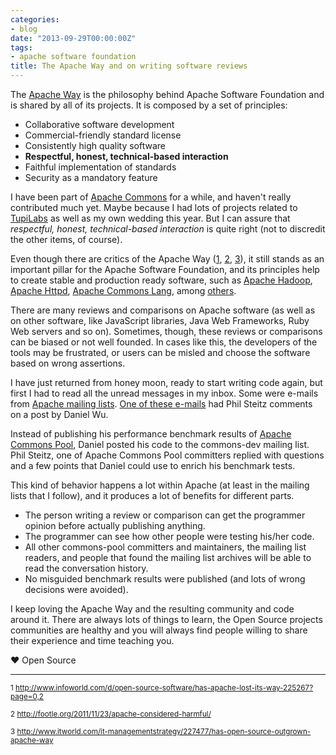 ```yaml
---
categories:
- blog
date: "2013-09-29T00:00:00Z"
tags:
- apache software foundation
title: The Apache Way and on writing software reviews
---
```


The [Apache Way](http://www.apache.org/foundation/how-it-works.html) is the philosophy behind 
Apache Software Foundation and is shared by all of its projects. It is composed by a set of principles:

* Collaborative software development
* Commercial-friendly standard license
* Consistently high quality software
* **Respectful, honest, technical-based interaction**
* Faithful implementation of standards
* Security as a mandatory feature

I have been part of [Apache Commons](http://commons.apache.org) for a while, and haven't 
really contributed much yet. Maybe because I had lots of projects related to 
[TupiLabs](http://tupilabs.com) as well as my own wedding this year. But I can 
assure that *respectful, honest, technical-based interaction* is quite right (not to discredit the 
other items, of course).

Even though there are critics of the Apache Way ([1]("#1"), [2]("#2"), [3]("#3")), it still stands as an important 
pillar for the Apache Software Foundation, and its principles help to create stable and 
production ready software, such as [Apache Hadoop](http://hadoop.apache.org), 
[Apache Httpd](http://httpd.apache.org), [Apache Commons Lang](http://commons.apache.org/lang), 
among [others](http://projects.apache.org).

There are many reviews and comparisons on Apache software (as well as on 
other software, like JavaScript libraries, Java Web Frameworks, Ruby Web servers and so on). 
Sometimes, though, these reviews or comparisons can be biased or not well founded. In 
cases like this, the developers of the tools may be frustrated, or users can be 
misled and choose the software based on wrong assertions.

I have just returned from honey moon, ready to start writing code again, but 
first I had to read all the unread messages in my inbox. Some were e-mails from [Apache 
mailing lists](https://www.apache.org/foundation/mailinglists.html). [One of these e-mails](http://markmail.org/thread/uoh5m55mh4qjybaw) 
had Phil Steitz comments on a post by Daniel Wu. 

Instead of publishing his performance benchmark results of 
[Apache Commons Pool](http://commons.apache.org/pool), Daniel posted his 
code to the commons-dev mailing list. Phil Steitz, one of Apache Commons Pool 
committers replied with questions and a few points that Daniel could use to 
enrich his benchmark tests.

This kind of behavior happens a lot within Apache (at least in the mailing lists that 
I follow), and it produces a lot of benefits for different parts. 

* The person writing a review or comparison can get the programmer opinion before actually 
publishing anything. 
* The programmer can see how other people were testing his/her code.
* All other commons-pool committers and maintainers, the mailing list readers, and 
people that found the mailing list archives will be able to read the conversation 
history.
* No misguided benchmark results were published (and lots of wrong decisions were avoided).

I keep loving the Apache Way and the resulting community and code around it. There are 
always lots of things to learn, the Open Source projects communities are healthy and you will always find 
people willing to share their experience and time teaching you.

♥ Open Source

 * * *

<sup><a name="1">1</a> 
<a href="http://www.infoworld.com/d/open-source-software/has-apache-lost-its-way-225267?page=0,2">
http://www.infoworld.com/d/open-source-software/has-apache-lost-its-way-225267?page=0,2</a></sup>

<sup><a name="2">2</a> 
<a href="http://footle.org/2011/11/23/apache-considered-harmful/">
http://footle.org/2011/11/23/apache-considered-harmful/</a></sup>

<sup><a name="3">3</a> 
<a href="http://www.itworld.com/it-managementstrategy/227477/has-open-source-outgrown-apache-way">
http://www.itworld.com/it-managementstrategy/227477/has-open-source-outgrown-apache-way</a></sup>
